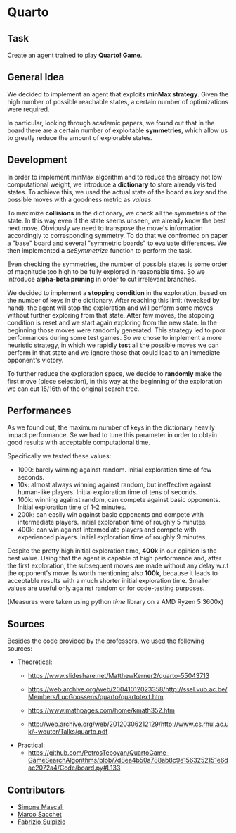 # Quarto

## Task
Create an agent trained to play **Quarto! Game**.

## General Idea
We decided to implement an agent that exploits **minMax strategy**. Given the high number of possible reachable states, a certain number of optimizations were required.

In particular, looking through academic papers, we found out that in the board there are a certain number of exploitable **symmetries**, which allow us to greatly reduce the amount of explorable states.

## Development

In order to implement minMax algorithm and to reduce the already not low computational weight, we introduce a **dictionary** to store already visited states.
To achieve this, we used the actual state of the board as _key_ and the possible moves with a goodness metric as _values_.

To maximize **collisions** in the dictionary, we check all the symmetries of the state.
In this way even if the state seems unseen, we already know the best next move.
Obviously we need to transpose the move's information accordingly to corresponding symmetry. To do that we confronted on paper a "base" board and several "symmetric boards" to evaluate differences. We then implemented a _deSymmetrize_ function to perform the task.

Even checking the symmetries, the number of possible states is some order of magnitude too high to be fully explored in reasonable time. So we introduce **alpha-beta pruning** in order to cut irrelevant branches.

We decided to implement a **stopping condition** in the exploration, based on the number of keys in the dictionary. After reaching this limit (tweaked by hand), the agent will stop the exploration and will perform some moves without further exploring from that state. After few moves, the stopping condition is reset and we start again exploring from the new state. In the beginning those moves were randomly generated. This strategy led to poor performances during some test games. So we chose to implement a more heuristic strategy, in which we rapidly **test** all the possible moves we can perform in that state and we ignore those that could lead to an immediate opponent's victory.

To further reduce the exploration space, we decide to **randomly** make the first move (piece selection), in this way at the beginning of the exploration we can cut 15/16th of the original search tree.

## Performances
As we found out, the maximum number of keys in the dictionary heavily impact performance. Se we had to tune this parameter in order to obtain good results with acceptable computational time.

Specifically we tested these values:

- 1000: barely winning against random. Initial exploration time of few seconds.
- 10k: almost always winning against random, but ineffective against human-like players. Initial exploration time of tens of seconds.
- 100k: winning against random, can compete against basic opponents. Initial exploration time of 1-2 minutes.
- 200k: can easily win against basic opponents and compete with intermediate players. Initial exploration time of roughly 5 minutes.
- 400k: can win against intermediate players and compete with experienced players. Initial exploration time of roughly 9 minutes.

Despite the pretty high initial exploration time, **400k** in our opinion is the best value. Using that the agent is capable of high performance and, after the first exploration, the subsequent moves are made without any delay w.r.t the opponent's move.
Is worth mentioning also **100k**, because it leads to acceptable results with a much shorter initial exploration time.
Smaller values are useful only against random or for code-testing purposes.

(Measures were taken using python _time_ library on a AMD Ryzen 5 3600x)

## Sources
Besides the code provided by the professors, we used the following sources:
- Theoretical:
    - https://www.slideshare.net/MatthewKerner2/quarto-55043713

    - https://web.archive.org/web/20041012023358/http://ssel.vub.ac.be/Members/LucGoossens/quarto/quartotext.htm

    - https://www.mathpages.com/home/kmath352.htm

    - http://web.archive.org/web/20120306212129/http://www.cs.rhul.ac.uk/~wouter/Talks/quarto.pdf
- Practical:
    - https://github.com/PetrosTepoyan/QuartoGame-GameSearchAlgorithms/blob/7d8ea4b50a788ab8c9e1563252151e6dac2072a4/Code/board.py#L133

## Contributors

- [Simone Mascali](https://github.com/vmask25)
- [Marco Sacchet](https://github.com/saccuz)
- [Fabrizio Sulpizio](https://github.com/Xiusss)
